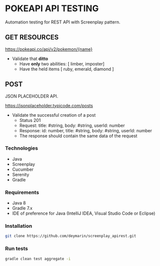 # POKEAPI API TESTING

Automation testing for REST API with Screenplay pattern.

## GET RESOURCES

https://pokeapi.co/api/v2/pokemon/{name}
- Validate that **ditto** 
  - Have **only** two abilities: [ limber, imposter]
  - Have the held items [ ruby, emerald, diamond ]

## POST 
JSON PLACEHOLDER API.

https://jsonplaceholder.typicode.com/posts
- Validate the successful creation of a post
  - Status 201
  - Request: title: #string, body: #string, userId: number
  - Response: id: number, title: #string, body: #string, userId: number
  - The response should contain the same data of the request

### Technologies
- Java
- Screenplay
- Cucumber
- Serenity
- Gradle

### Requirements

- Java 8
- Gradle 7.x
- IDE of preference for Java (IntelliJ IDEA, Visual Studio Code or Eclipse)

### Installation
```bash
git clone https://github.com/deymarin/screenplay_apirest.git
```

### Run tests
```bash
gradle clean test aggregate -i
```
